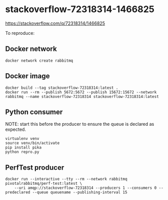 # stackoverflow-72318314-1466825
https://stackoverflow.com/q/72318314/1466825

To reproduce:

## Docker network

```
docker network create rabbitmq
```

## Docker image

```
docker build --tag stackoverflow-72318314:latest .
docker run --rm --publish 5672:5672 --publish 15672:15672 --network rabbitmq --name stackoverflow-72318314 stackoverflow-72318314:latest
```

## Python consumer

NOTE: start this before the producer to ensure the queue is declared as expected.

```
virtualenv venv
source venv/bin/activate
pip install pika
python repro.py
```

## PerfTest producer

```
docker run --interactive --tty --rm --network rabbitmq pivotalrabbitmq/perf-test:latest \
    --uri amqp://stackoverflow-72318314 --producers 1 --consumers 0 --predeclared --queue queuename --publishing-interval 15
```
